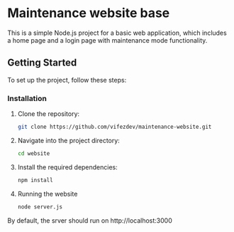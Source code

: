# Maintenance website base

This is a simple Node.js project for a basic web application, which includes a home page and a login page with maintenance mode functionality.

## Getting Started

To set up the project, follow these steps:

### Installation

1. Clone the repository:

    ```bash
    git clone https://github.com/vifezdev/maintenance-website.git
    ```

2. Navigate into the project directory:

    ```bash
    cd website
    ```

3. Install the required dependencies:

    ```bash
    npm install
    ```

4. Running the website

    ```bash
    node server.js
    ```
    
By default, the srver should run on http://localhost:3000